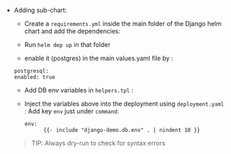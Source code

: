 - Adding sub-chart:
  - Create a `requirements.yml` inside the main folder of the Django helm chart and add the dependencies:
  - Run `helm dep up` in that folder

  - enable it (postgres) in the main values.yaml file by :

  ```
  postgresql: 
  enabled: true
  ```

  - Add DB env variables in `helpers.tpl` :
    

  - Inject the variables above into the deployment using `deployment.yaml` :
    Add key `env` just under `command`:

    ```
    env:
          {{- include "django-demo.db.env" . | nindent 10 }}
    ```


  > TIP: Always dry-run to check for syntax errors

